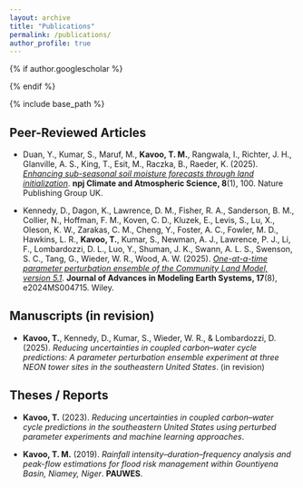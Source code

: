 ```yaml
---
layout: archive
title: "Publications"
permalink: /publications/
author_profile: true
---
```


{% if author.googlescholar %}
  
{% endif %}

{% include base_path %}

## Peer-Reviewed Articles

- Duan, Y., Kumar, S., Maruf, M., **Kavoo, T. M.**, Rangwala, I., Richter, J. H., Glanville, A. S., King, T., Esit, M., Raczka, B., Raeder, K. (2025). [*Enhancing sub-seasonal soil moisture forecasts through land initialization*](https://doi.org/10.1038/s41612-025-00798-5). **npj Climate and Atmospheric Science, 8**(1), 100. Nature Publishing Group UK.  

- Kennedy, D., Dagon, K., Lawrence, D. M., Fisher, R. A., Sanderson, B. M., Collier, N., Hoffman, F. M., Koven, C. D., Kluzek, E., Levis, S., Lu, X., Oleson, K. W., Zarakas, C. M., Cheng, Y., Foster, A. C., Fowler, M. D., Hawkins, L. R., **Kavoo, T.**, Kumar, S., Newman, A. J., Lawrence, P. J., Li, F., Lombardozzi, D. L., Luo, Y., Shuman, J. K., Swann, A. L. S., Swenson, S. C., Tang, G., Wieder, W. R., Wood, A. W. (2025). [*One-at-a-time parameter perturbation ensemble of the Community Land Model, version 5.1*](https://doi.org/10.1029/2024MS004715). **Journal of Advances in Modeling Earth Systems, 17**(8), e2024MS004715. Wiley.  

## Manuscripts (in revision)

- **Kavoo, T.**, Kennedy, D., Kumar, S., Wieder, W. R., & Lombardozzi, D. (2025). *Reducing uncertainties in coupled carbon–water cycle predictions: A parameter perturbation ensemble experiment at three NEON tower sites in the southeastern United States*. (in revision)

## Theses / Reports

- **Kavoo, T.** (2023). *Reducing uncertainties in coupled carbon–water cycle predictions in the southeastern United States using perturbed parameter experiments and machine learning approaches*.

- **Kavoo, T. M.** (2019). *Rainfall intensity–duration–frequency analysis and peak-flow estimations for flood risk management within Gountiyena Basin, Niamey, Niger*. **PAUWES**.

